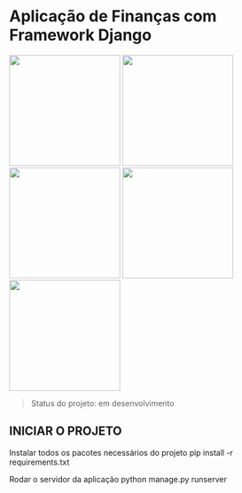 # Aplicação de Finanças com Framework Django

<img src=”./img-interfaces/img-register.png” width="200" >
<img src=”./img-interfaces/img-login.png” width="200">
<img src=”./img-interfaces/img-home.png” width="200">
<img src=”./img-interfaces/img-home2.png” width="200">
<img src=”./img-interfaces/img-relatorio.png” width="200">

> Status do projeto: em desenvolvimento

## INICIAR O PROJETO
Instalar todos os pacotes necessários do projeto
pip install -r requirements.txt

Rodar o servidor da aplicação
python manage.py runserver
